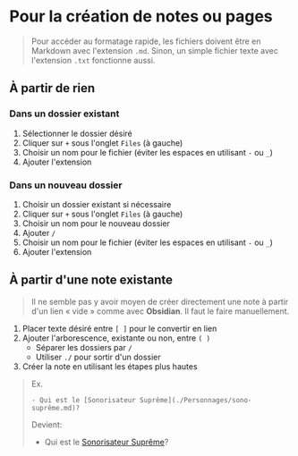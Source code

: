 # Pour la création de notes ou pages

> Pour accéder au formatage rapide, les fichiers doivent être en Markdown avec l'extension `.md`. Sinon, un simple fichier texte avec l'extension `.txt` fonctionne aussi.

## À partir de rien
### Dans un dossier existant
1. Sélectionner le dossier désiré
2. Cliquer sur `+` sous l'onglet `Files` (à gauche)
3. Choisir un nom pour le fichier (éviter les espaces en utilisant `-` ou `_`)
4. Ajouter l'extension

### Dans un nouveau dossier
1. Choisir un dossier existant si nécessaire
2. Cliquer sur `+` sous l'onglet `Files` (à gauche)
3. Choisir un nom pour le nouveau dossier
4. Ajouter `/`
5. Choisir un nom pour le fichier (éviter les espaces en utilisant `-` ou `_`)
6. Ajouter l'extension

## À partir d'une note existante

> Il ne semble pas y avoir moyen de créer directement une note à partir d'un lien « vide » comme avec **Obsidian**. Il faut le faire manuellement.

1. Placer texte désiré entre `[ ]` pour le convertir en lien
2. Ajouter l'arborescence, existante ou non, entre `( )`
   - Séparer les dossiers par `/`
   - Utiliser `./` pour sortir d'un dossier
3. Créer la note en utilisant les étapes plus hautes

> Ex.
>
> `- Qui est le [Sonorisateur Suprême](./Personnages/sono-suprême.md)?`
>
> Devient:
> - Qui est le [Sonorisateur Suprême](./Personnages/sono-suprême.md)?
